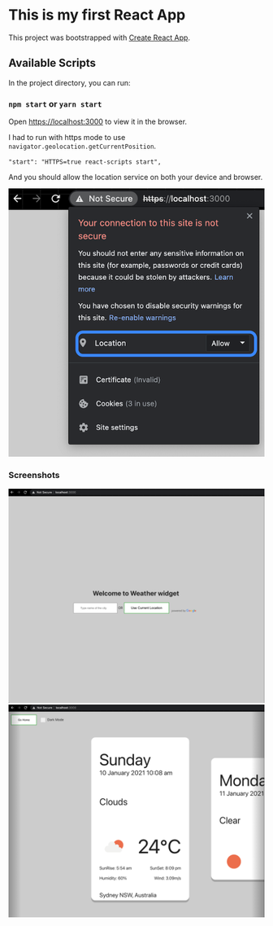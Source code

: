 # This is my first React App

This project was bootstrapped with [Create React App](https://github.com/facebook/create-react-app).

## Available Scripts

In the project directory, you can run:

### `npm start` or `yarn start`

Open [https://localhost:3000](https://localhost:3000) to view it in the browser.

I had to run with https mode to use `navigator.geolocation.getCurrentPosition`.
```
"start": "HTTPS=true react-scripts start",
```
And you should allow the location service on both your device and browser.

![location service](https://raw.githubusercontent.com/chrisjyoon/react-weather/master/screenshots/location.png)

### Screenshots
![screenshot home](https://raw.githubusercontent.com/chrisjyoon/react-weather/master/screenshots/home.png)
![screenshot weather main](https://raw.githubusercontent.com/chrisjyoon/react-weather/master/screenshots/weather_main.png)
